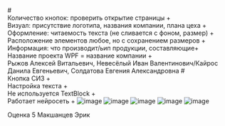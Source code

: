 #<BR>Количество кнопок: проверить открытие страницы +
<BR>Визуал: присутствие логотипа, названия компании, плана цеха +
<BR>Оформление: читаемость текста (не сливается с фоном, размер) +
<BR>Расположение элементов любое, но с сохранением размеров +
<BR>Информация: что производит/ьип продукции, составляющие+
<BR>Название проекта WPF = название компании +
<BR>Рыжов Алексей Витальевич, Невесёлый Иван Валентинович/Кайрос Данила Евгеньевич, Солдатова Евгения Александровна
#<BR>Кнопка СИЗ +
<BR>Настройка текста +
<BR>Не используется TextBlock +
<BR>Работает нейросеть +
  ![image](https://user-images.githubusercontent.com/97594467/192731244-d1d7bd23-279f-4e2b-871d-97e01142b70a.png)
![image](https://user-images.githubusercontent.com/97594467/192731275-e0718a5f-afca-45e3-a9ca-9fe43b8a9796.png)
![image](https://user-images.githubusercontent.com/97594467/192731339-ae4c1bbb-ac02-4b7e-be1a-d01f810ce3c4.png)
![image](https://user-images.githubusercontent.com/97594467/192731357-dc072d3e-56d6-4101-8acb-868b586aaaf5.png)
![image](https://user-images.githubusercontent.com/97594467/192731475-9989a4e3-7d56-4802-9794-b3c4dac3fa34.png)

Оценка 5 Макшанцев Эрик
